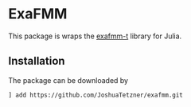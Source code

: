 # ExaFMM
This package is wraps the [exafmm-t](https://github.com/exafmm/exafmm-t) library for Julia.

## Installation 
The package can be downloaded by 

```
] add https://github.com/JoshuaTetzner/exafmm.git
```
